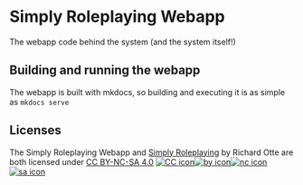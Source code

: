 # Simply Roleplaying Webapp
The webapp code behind the system (and the system itself!)

## Building and running the webapp
The webapp is built with mkdocs, so building and executing it is as simple as `mkdocs serve`

## Licenses

The Simply Roleplaying Webapp and [Simply Roleplaying](http://simplyroleplaying.com/) by Richard Otte are both licensed under [CC BY-NC-SA 4.0](https://creativecommons.org/licenses/by-nc-sa/4.0/?ref=chooser-v1) [![CC icon](https://chooser-beta.creativecommons.org/img/cc.7a093a7d.svg)![by icon](https://chooser-beta.creativecommons.org/img/by.f6aa22c4.svg)![nc icon](https://chooser-beta.creativecommons.org/img/nc.8c3b7ea6.svg)![sa icon](https://chooser-beta.creativecommons.org/img/sa.67ddd908.svg)](https://creativecommons.org/licenses/by-nc-sa/4.0/?ref=chooser-v1)
